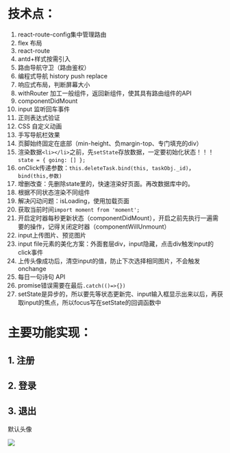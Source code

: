 # 技术点：

1. react-route-config集中管理路由
2. flex 布局
3. react-route
4. antd+样式按需引入
5. 路由导航守卫（路由鉴权）
6. 编程式导航 history push replace
7. 响应式布局，判断屏幕大小
8. withRouter 加工一般组件，返回新组件，使其具有路由组件的API
9. componentDidMount
10. input 监听回车事件
11. 正则表达式验证
12. CSS 自定义动画
13. 手写导航栏效果
14. 页脚始终固定在底部（min-height、负margin-top、专门填充的div）
15. 渲染数据`<li></li>`之前，先`setState`存放数据，一定要初始化状态！！！`state = { going: [] };`
16. onClick传递参数：`this.deleteTask.bind(this, taskObj._id)`，`bind(this,参数)`
17. 增删改查：先删除state里的，快速渲染好页面。再改数据库中的。
18. 根据不同状态渲染不同组件
19. 解决闪动问题：isLoading，使用加载页面
20. 获取当前时间`import moment from 'moment';`
21. 开启定时器每秒更新状态（componentDidMount），开启之前先执行一遍需要的操作，记得关闭定时器（componentWillUnmount）
22. input上传图片、预览图片
23. input file元素的美化方案：外面套层div，input隐藏，点击div触发input的click事件
24. 上传头像成功后，清空input的值，防止下次选择相同图片，不会触发onchange
25. 每日一句诗句 API
26. promise错误需要在最后`.catch(()=>{})`
27. setState是异步的，所以要先等状态更新完、input输入框显示出来以后，再获取input的焦点，所以focus写在setState的回调函数中

# 主要功能实现：

## 1. 注册

## 2. 登录

## 3. 退出



默认头像

![](https://jack-img.oss-cn-hangzhou.aliyuncs.com/img/20210510203904.png)